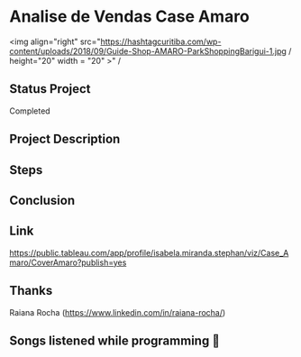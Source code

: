 # Analise de Vendas Case Amaro
 
<img align="right" src="https://hashtagcuritiba.com/wp-content/uploads/2018/09/Guide-Shop-AMARO-ParkShoppingBarigui-1.jpg / height="20" width = "20" >" /

## Status Project

Completed

## Project Description


## Steps


## Conclusion

## Link 

https://public.tableau.com/app/profile/isabela.miranda.stephan/viz/Case_Amaro/CoverAmaro?publish=yes

## Thanks

Raiana Rocha (https://www.linkedin.com/in/raiana-rocha/)

## Songs listened while programming 🎼 


